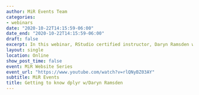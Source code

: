 ```yaml
---
author: MiR Events Team
categories:
- webinars
date: "2020-10-22T14:15:59-06:00"
date_end: "2020-10-22T14:15:59-06:00"
draft: false
excerpt: In this webinar, RStudio certified instructor, Daryn Ramsden will go over the basics of wrangling data with dplyr! He will also highlight some of the new functions from recently updated dplyr 1.0.
layout: single
location: Online
show_post_time: false
event: MiR Website Series
event_url: "https://www.youtube.com/watch?v=rlQNyBZ03AY"
subtitle: MiR Events
title: Getting to know dplyr w/Daryn Ramsden
---
```

